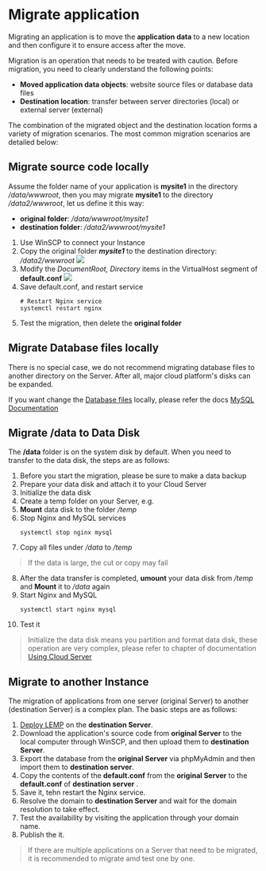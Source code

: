 # Migrate application

Migrating an application is to move the **application data** to a new location and then configure it to ensure access after the move.

Migration is an operation that needs to be treated with caution. Before migration, you need to clearly understand the following points:

- **Moved application data objects**: website source files or database data files
- **Destination location**: transfer between server directories (local) or external server (external)

The combination of the migrated object and the destination location forms a variety of migration scenarios. The most common migration scenarios are detailed below:

## Migrate source code locally

Assume the folder name of your application is **mysite1** in the directory */data/wwwroot*, then you may migrate **mysite1** to the directory */data2/wwwroot*, let us define it this way:

   * **original folder**: */data/wwwroot/mysite1*    
   * **destination folder**: */data2/wwwroot/mysite1*

1. Use WinSCP to connect your Instance
2. Copy the original folder ***mysite1***  to the destination directory: */data2/wwwroot*
   ![](https://libs.websoft9.com/Websoft9/DocsPicture/en/lamp/lamp-copysite1todata2-websoft9.png)
3. Modify the *DocumentRoot, Directory* items in the VirtualHost segment of **default.conf**
   ![](https://libs.websoft9.com/Websoft9/DocsPicture/en/lnmp/lnmp-modifyvhostdata2-websoft9.png)
4. Save default.conf, and restart service
      ~~~
      # Restart Nginx service
      systemctl restart nginx
      ~~~
5. Test the migration, then delete the **original folder**

## Migrate Database files locally

There is no special case, we do not recommend migrating database files to another directory on the Server. After all, major cloud platform's disks can be expanded.

If you want change the [Database files](/stack-components.md#mysql) locally, please refer the docs [ MySQL Documentation](https://support.websoft9.com/docs/mysql/solution-modifydatadir.html)

## Migrate /data to Data Disk 

The **/data** folder is on the system disk by default. When you need to transfer to the data disk, the steps are as follows:

1. Before you start the migration, please be sure to make a data backup
2. Prepare your data disk and attach it to your Cloud Server
3. Initialize the data disk
4. Create a temp folder on your Server, e.g. 
5. **Mount** data disk to the folder */temp*
6. Stop Nginx and MySQL services
   ```shell
   systemctl stop nginx mysql
   ```
7. Copy all files under */data* to */temp*
  > If the data is large, the cut or copy may fail
8. After the data transfer is completed, **umount** your data disk from */temp* and **Mount** it to */data* again
9. Start Nginx and MySQL
   ```shell
   systemctl start nginx mysql
   ```
10. Test it

> Initialize the data disk means you partition and format data disk, these operation are very complex, please refer to chapter of documentation [Using Cloud Server](https://support.websoft9.com/docs/faq/tech-instance.html)

## Migrate to another Instance

The migration of applications from one server (original Server) to another (destination Server) is a complex plan. The basic steps are as follows:

1. [Deploy LEMP](/stack-deployment.md) on the **destination Server**.
2. Download the application's source code from **original Server** to the local computer through WinSCP, and then upload them to **destination Server**.
3. Export the database from the **original Server** via phpMyAdmin and then import them to **destination server**.
4. Copy the contents of the **default.conf** from the **original Server** to the **default.conf** of **destination server** .
5. Save it, tehn restart the Nginx service.
5. Resolve the domain to **destination Server** and wait for the domain resolution to take effect.
5. Test the availability by visiting the application through your domain name.
6. Publish the it.

> If there are multiple applications on a Server that need to be migrated, it is recommended to migrate amd test one by one.
